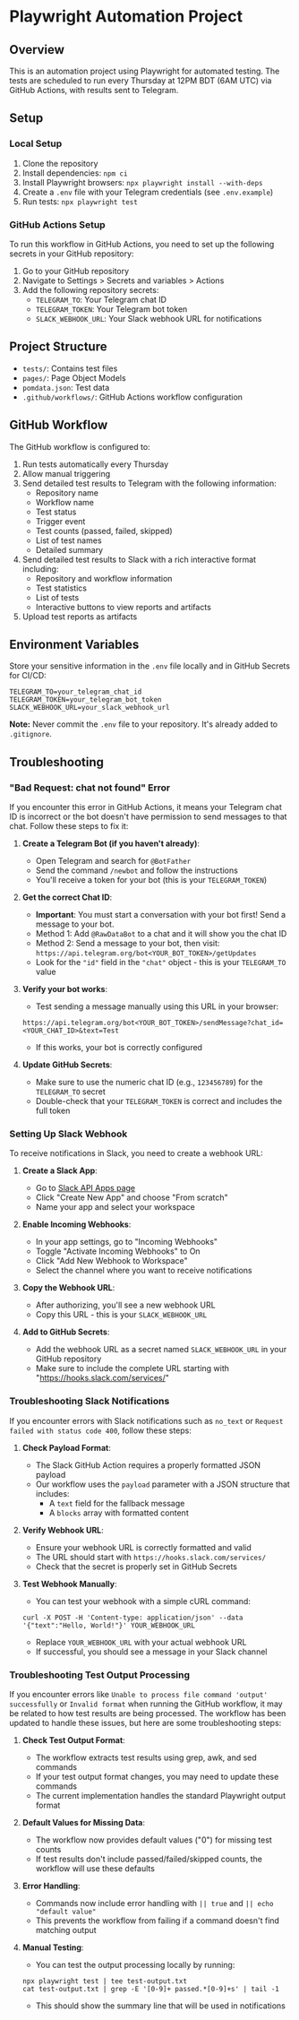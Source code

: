 # Playwright Automation Project

## Overview
This is an automation project using Playwright for automated testing. The tests are scheduled to run every Thursday at 12PM BDT (6AM UTC) via GitHub Actions, with results sent to Telegram.

## Setup

### Local Setup
1. Clone the repository
2. Install dependencies: `npm ci`
3. Install Playwright browsers: `npx playwright install --with-deps`
4. Create a `.env` file with your Telegram credentials (see `.env.example`)
5. Run tests: `npx playwright test`

### GitHub Actions Setup
To run this workflow in GitHub Actions, you need to set up the following secrets in your GitHub repository:

1. Go to your GitHub repository
2. Navigate to Settings > Secrets and variables > Actions
3. Add the following repository secrets:
   - `TELEGRAM_TO`: Your Telegram chat ID
   - `TELEGRAM_TOKEN`: Your Telegram bot token
   - `SLACK_WEBHOOK_URL`: Your Slack webhook URL for notifications

## Project Structure
- `tests/`: Contains test files
- `pages/`: Page Object Models
- `pomdata.json`: Test data
- `.github/workflows/`: GitHub Actions workflow configuration

## GitHub Workflow
The GitHub workflow is configured to:
1. Run tests automatically every Thursday
2. Allow manual triggering
3. Send detailed test results to Telegram with the following information:
   - Repository name
   - Workflow name
   - Test status
   - Trigger event
   - Test counts (passed, failed, skipped)
   - List of test names
   - Detailed summary
4. Send detailed test results to Slack with a rich interactive format including:
   - Repository and workflow information
   - Test statistics
   - List of tests
   - Interactive buttons to view reports and artifacts
5. Upload test reports as artifacts

## Environment Variables
Store your sensitive information in the `.env` file locally and in GitHub Secrets for CI/CD:

```
TELEGRAM_TO=your_telegram_chat_id
TELEGRAM_TOKEN=your_telegram_bot_token
SLACK_WEBHOOK_URL=your_slack_webhook_url
```

**Note:** Never commit the `.env` file to your repository. It's already added to `.gitignore`.

## Troubleshooting

### "Bad Request: chat not found" Error
If you encounter this error in GitHub Actions, it means your Telegram chat ID is incorrect or the bot doesn't have permission to send messages to that chat. Follow these steps to fix it:

1. **Create a Telegram Bot (if you haven't already)**:
   - Open Telegram and search for `@BotFather`
   - Send the command `/newbot` and follow the instructions
   - You'll receive a token for your bot (this is your `TELEGRAM_TOKEN`)

2. **Get the correct Chat ID**:
   - **Important**: You must start a conversation with your bot first! Send a message to your bot.
   - Method 1: Add `@RawDataBot` to a chat and it will show you the chat ID
   - Method 2: Send a message to your bot, then visit: `https://api.telegram.org/bot<YOUR_BOT_TOKEN>/getUpdates`
   - Look for the `"id"` field in the `"chat"` object - this is your `TELEGRAM_TO` value

3. **Verify your bot works**:
   - Test sending a message manually using this URL in your browser:
   ```
   https://api.telegram.org/bot<YOUR_BOT_TOKEN>/sendMessage?chat_id=<YOUR_CHAT_ID>&text=Test
   ```
   - If this works, your bot is correctly configured

4. **Update GitHub Secrets**:
   - Make sure to use the numeric chat ID (e.g., `123456789`) for the `TELEGRAM_TO` secret
   - Double-check that your `TELEGRAM_TOKEN` is correct and includes the full token

### Setting Up Slack Webhook
To receive notifications in Slack, you need to create a webhook URL:

1. **Create a Slack App**:
   - Go to [Slack API Apps page](https://api.slack.com/apps)
   - Click "Create New App" and choose "From scratch"
   - Name your app and select your workspace

2. **Enable Incoming Webhooks**:
   - In your app settings, go to "Incoming Webhooks"
   - Toggle "Activate Incoming Webhooks" to On
   - Click "Add New Webhook to Workspace"
   - Select the channel where you want to receive notifications

3. **Copy the Webhook URL**:
   - After authorizing, you'll see a new webhook URL
   - Copy this URL - this is your `SLACK_WEBHOOK_URL`

4. **Add to GitHub Secrets**:
   - Add the webhook URL as a secret named `SLACK_WEBHOOK_URL` in your GitHub repository
   - Make sure to include the complete URL starting with "https://hooks.slack.com/services/"

### Troubleshooting Slack Notifications

If you encounter errors with Slack notifications such as `no_text` or `Request failed with status code 400`, follow these steps:

1. **Check Payload Format**:
   - The Slack GitHub Action requires a properly formatted JSON payload
   - Our workflow uses the `payload` parameter with a JSON structure that includes:
     - A `text` field for the fallback message
     - A `blocks` array with formatted content

2. **Verify Webhook URL**:
   - Ensure your webhook URL is correctly formatted and valid
   - The URL should start with `https://hooks.slack.com/services/`
   - Check that the secret is properly set in GitHub Secrets

3. **Test Webhook Manually**:
   - You can test your webhook with a simple cURL command:
   ```
   curl -X POST -H 'Content-type: application/json' --data '{"text":"Hello, World!"}' YOUR_WEBHOOK_URL
   ```
   - Replace `YOUR_WEBHOOK_URL` with your actual webhook URL
   - If successful, you should see a message in your Slack channel

### Troubleshooting Test Output Processing

If you encounter errors like `Unable to process file command 'output' successfully` or `Invalid format` when running the GitHub workflow, it may be related to how test results are being processed. The workflow has been updated to handle these issues, but here are some troubleshooting steps:

1. **Check Test Output Format**:
   - The workflow extracts test results using grep, awk, and sed commands
   - If your test output format changes, you may need to update these commands
   - The current implementation handles the standard Playwright output format

2. **Default Values for Missing Data**:
   - The workflow now provides default values ("0") for missing test counts
   - If test results don't include passed/failed/skipped counts, the workflow will use these defaults

3. **Error Handling**:
   - Commands now include error handling with `|| true` and `|| echo "default value"`
   - This prevents the workflow from failing if a command doesn't find matching output

4. **Manual Testing**:
   - You can test the output processing locally by running:
   ```
   npx playwright test | tee test-output.txt
   cat test-output.txt | grep -E '[0-9]+ passed.*[0-9]+s' | tail -1
   ```
   - This should show the summary line that will be used in notifications
